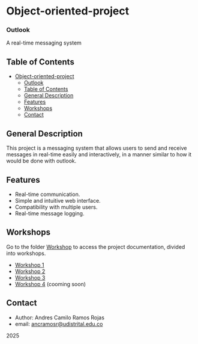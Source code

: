 # Object-oriented-project

### Outlook

A real-time messaging system

## Table of Contents
- [Object-oriented-project](#object-oriented-project)
    - [Outlook](#outlook)
  - [Table of Contents](#table-of-contents)
  - [General Description](#general-description)
  - [Features](#features)
  - [Workshops](#workshops)
  - [Contact](#contact)

## General Description
This project is a messaging system that allows users to send and receive messages in real-time easily and interactively, in a manner similar to how it would be done with outlook.

## Features
- Real-time communication.
- Simple and intuitive web interface.
- Compatibility with multiple users.
- Real-time message logging.

## Workshops

Go to the folder [Workshop](./Workshops) to access the project documentation, divided into workshops.

- [Workshop 1](./Workshops/workshop-1/WORKSHOP-1.pdf)
- [Workshop 2](./Workshops/workshop-2) 
- [Workshop 3](./Workshops/workshop-3)
- [Workshop 4](./Workshops/workshop-4) (cooming soon)
  
## Contact
- Author: Andres Camilo Ramos Rojas
- email: ancramosr@udistrital.edu.co

2025
